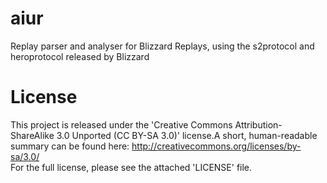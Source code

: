 aiur
====

Replay parser and analyser for Blizzard Replays, using the s2protocol and heroprotocol released by Blizzard

# License

This project is released under the 'Creative Commons Attribution-ShareAlike 3.0 Unported (CC BY-SA 3.0)' license.A short, human-readable summary can be found here: http://creativecommons.org/licenses/by-sa/3.0/<br />
For the full license, please see the attached 'LICENSE' file.
